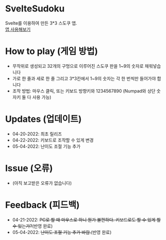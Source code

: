 # SvelteSudoku
Svelte를 이용하여 만든 3*3 스도쿠 앱.   
[앱 사용해보기](https://kuman514.github.io/SvelteSudoku/)

# How to play (게임 방법)
- 무작위로 생성되고 32개의 구멍으로 이루어진 스도쿠 판을 1~9의 숫자로 채워넣습니다
- 가로 한 줄과 세로 한 줄 그리고 3*3칸에서 1~9의 숫자는 각 한 번씩만 들어가야 합니다
- 조작 방법: 마우스 클릭, 또는 키보드 방향키와 1234567890 (Numpad와 상단 숫자키 둘 다 사용 가능)

# Updates (업데이트)
- 04-20-2022: 최초 릴리즈
- 04-22-2022: 키보드로 조작할 수 있게 변경
- 05-04-2022: 난이도 조절 기능 추가

# Issue (오류)
- (아직 보고받은 오류가 없습니다)

# Feedback (피드백)
- 04-21-2022: ~~PC로 할 때 마우스로 하니 뭔가 불편하다. 키보드로도 할 수 있게 할 수 있는가?~~(반영 완료)
- 05-04-2022: ~~난이도 조절 기능 추가 바람.~~(반영 완료)
